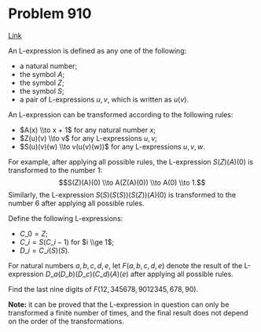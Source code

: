 # Problem 910

[Link](https://projecteuler.net/problem=910)

An L-expression is defined as any one of the following:

*   a natural number;
*   the symbol $A$;
*   the symbol $Z$;
*   the symbol $S$;
*   a pair of L-expressions $u, v$, which is written as $u(v)$.

An L-expression can be transformed according to the following rules:

*   $A(x) \\to x + 1$ for any natural number $x$;
*   $Z(u)(v) \\to v$ for any L-expressions $u, v$;
*   $S(u)(v)(w) \\to v(u(v)(w))$ for any L-expressions $u, v, w$.

For example, after applying all possible rules, the L-expression $S(Z)(A)(0)$ is transformed to the number $1$: $$S(Z)(A)(0) \\to A(Z(A)(0)) \\to A(0) \\to 1.$$ Similarly, the L-expression $S(S)(S(S))(S(Z))(A)(0)$ is transformed to the number $6$ after applying all possible rules.

Define the following L-expressions:

*   $C\_0 = Z$;
*   $C\_i = S(C\_{i - 1})$ for $i \\ge 1$;
*   $D\_i = C\_i(S)(S)$.

For natural numbers $a, b, c, d, e$, let $F(a, b, c, d, e)$ denote the result of the L-expression $D\_a(D\_b)(D\_c)(C\_d)(A)(e)$ after applying all possible rules.

Find the last nine digits of $F(12, 345678, 9012345, 678, 90)$.

**Note:** it can be proved that the L-expression in question can only be transformed a finite number of times, and the final result does not depend on the order of the transformations.
